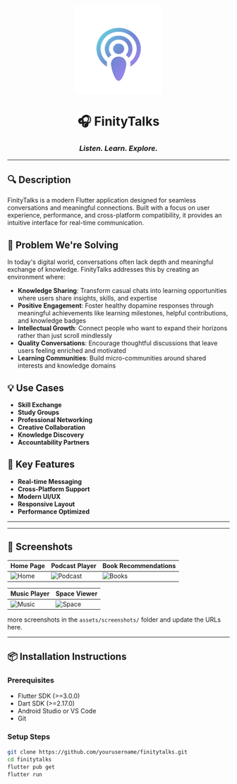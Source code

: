 <div align="center">

<img src="https://github.com/sanjay434343/Finity-Talks/blob/main/readme/logo.png?raw=true" alt="FinityTalks Logo" width="200"/>

# 🎧 FinityTalks

### *Listen. Learn. Explore.*

</div>


---

## 🔍 Description
FinityTalks is a modern Flutter application designed for seamless conversations and meaningful connections. Built with a focus on user experience, performance, and cross-platform compatibility, it provides an intuitive interface for real-time communication.

## 🎯 Problem We're Solving
In today's digital world, conversations often lack depth and meaningful exchange of knowledge. FinityTalks addresses this by creating an environment where:

- **Knowledge Sharing**: Transform casual chats into learning opportunities where users share insights, skills, and expertise  
- **Positive Engagement**: Foster healthy dopamine responses through meaningful achievements like learning milestones, helpful contributions, and knowledge badges  
- **Intellectual Growth**: Connect people who want to expand their horizons rather than just scroll mindlessly  
- **Quality Conversations**: Encourage thoughtful discussions that leave users feeling enriched and motivated  
- **Learning Communities**: Build micro-communities around shared interests and knowledge domains  

## 💡 Use Cases
- **Skill Exchange**  
- **Study Groups**  
- **Professional Networking**  
- **Creative Collaboration**  
- **Knowledge Discovery**  
- **Accountability Partners**  

## 🚀 Key Features
- **Real-time Messaging**  
- **Cross-Platform Support**  
- **Modern UI/UX**  
- **Responsive Layout**  
- **Performance Optimized**

---

---

## 📸 Screenshots

| Home Page | Podcast Player | Book Recommendations |
|-----------|----------------|------------------------|
| ![Home](https://github.com/sanjay434343/Finity-Talks/blob/main/readme/screenshots/home.png?raw=true) | ![Podcast](https://github.com/sanjay434343/Finity-Talks/blob/main/readme/screenshots/podcast.png?raw=true) | ![Books](https://github.com/sanjay434343/Finity-Talks/blob/main/readme/screenshots/books.png?raw=true) |

| Music Player | Space Viewer |
|--------------|--------------|
| ![Music](https://github.com/sanjay434343/Finity-Talks/blob/main/readme/screenshots/music.png?raw=true) | ![Space](https://github.com/sanjay434343/Finity-Talks/blob/main/readme/screenshots/space.png?raw=true) |
more screenshots in the `assets/screenshots/` folder and update the URLs here.

---

## 📦 Installation Instructions

### Prerequisites
- Flutter SDK (>=3.0.0)  
- Dart SDK (>=2.17.0)  
- Android Studio or VS Code  
- Git  

### Setup Steps
```bash
git clone https://github.com/yourusername/finitytalks.git
cd finitytalks
flutter pub get
flutter run
